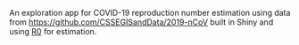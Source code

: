 An exploration app for COVID-19 reproduction number estimation using data from https://github.com/CSSEGISandData/2019-nCoV built in Shiny and using [R0](https://cran.r-project.org/web/packages/R0/index.html) for estimation.
